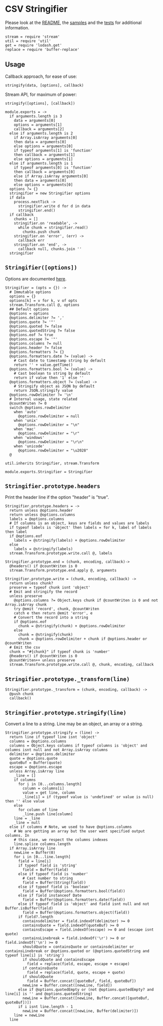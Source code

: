 
# CSV Stringifier

Please look at the [README], the [samples] and the [tests] for additional
information.

    stream = require 'stream'
    util = require 'util'
    get = require 'lodash.get'
    replace = require 'buffer-replace'

## Usage

Callback approach, for ease of use:   

`stringify(data, [options], callback)`   

Stream API, for maximum of power:   

`stringify([options], [callback])`   

    module.exports = ->
      if arguments.length is 3
        data = arguments[0]
        options = arguments[1]
        callback = arguments[2]
      else if arguments.length is 2
        if Array.isArray arguments[0]
        then data = arguments[0]
        else options = arguments[0]
        if typeof arguments[1] is 'function'
        then callback = arguments[1]
        else options = arguments[1]
      else if arguments.length is 1
        if typeof arguments[0] is 'function'
        then callback = arguments[0]
        else if Array.isArray arguments[0]
        then data = arguments[0]
        else options = arguments[0]
      options ?= {}
      stringifier = new Stringifier options
      if data
        process.nextTick ->
          stringifier.write d for d in data
          stringifier.end()
      if callback
        chunks = []
        stringifier.on 'readable', ->
          while chunk = stringifier.read()
            chunks.push chunk
        stringifier.on 'error', (err) ->
          callback err
        stringifier.on 'end', ->
          callback null, chunks.join ''
      stringifier

## `Stringifier([options])`

Options are documented [here](http://csv.adaltas.com/stringify/).

    Stringifier = (opts = {}) ->
      # Immutable options
      options = {}
      options[k] = v for k, v of opts
      stream.Transform.call @, options
      ## Default options
      @options = options
      @options.delimiter ?= ','
      @options.quote ?= '"'
      @options.quoted ?= false
      @options.quotedString ?= false
      @options.eof ?= true
      @options.escape ?= '"'
      @options.columns ?= null
      @options.header ?= false
      @options.formatters ?= {}
      @options.formatters.date ?= (value) ->
        # Cast date to timestamp string by default
        return '' + value.getTime()
      @options.formatters.bool ?= (value) ->
        # Cast boolean to string by default
        return if value then '1' else ''
      @options.formatters.object ?= (value) ->
        # Stringify object as JSON by default
        return JSON.stringify value
      @options.rowDelimiter ?= '\n'
      # Internal usage, state related
      @countWriten ?= 0
      switch @options.rowDelimiter
        when 'auto'
          @options.rowDelimiter = null
        when 'unix'
          @options.rowDelimiter = "\n"
        when 'mac'
          @options.rowDelimiter = "\r"
        when 'windows'
          @options.rowDelimiter = "\r\n"
        when 'unicode'
          @options.rowDelimiter = "\u2028"
      @

    util.inherits Stringifier, stream.Transform

    module.exports.Stringifier = Stringifier

## `Stringifier.prototype.headers`

Print the header line if the option "header" is "true".

    Stringifier.prototype.headers = ->
      return unless @options.header
      return unless @options.columns
      labels = @options.columns
      # If columns is an object, keys are fields and values are labels
      if typeof labels is 'object' then labels = for k, label of labels then label
      if @options.eof
        labels = @stringify(labels) + @options.rowDelimiter
      else
        labels = @stringify(labels)
      stream.Transform.prototype.write.call @, labels

    Stringifier.prototype.end = (chunk, encoding, callback)->
      @headers() if @countWriten is 0
      stream.Transform.prototype.end.apply @, arguments

    Stringifier.prototype.write = (chunk, encoding, callback) ->
      return unless chunk?
      preserve = typeof chunk isnt 'object'
      # Emit and stringify the record
      unless preserve
        @options.columns ?= Object.keys chunk if @countWriten is 0 and not Array.isArray chunk
        try @emit 'record', chunk, @countWriten
        catch e then return @emit 'error', e
        # Convert the record into a string
        if @options.eof
          chunk = @stringify(chunk) + @options.rowDelimiter
        else
          chunk = @stringify(chunk)
          chunk = @options.rowDelimiter + chunk if @options.header or @countWriten
      # Emit the csv
      chunk = "#{chunk}" if typeof chunk is 'number'
      @headers() if @countWriten is 0
      @countWriten++ unless preserve
      stream.Transform.prototype.write.call @, chunk, encoding, callback

## `Stringifier.prototype._transform(line)`

    Stringifier.prototype._transform = (chunk, encoding, callback) ->
      @push chunk
      callback()

## `Stringifier.prototype.stringify(line)`

Convert a line to a string. Line may be an object, an array or a string.

    Stringifier.prototype.stringify = (line) ->
      return line if typeof line isnt 'object'
      columns = @options.columns
      columns = Object.keys columns if typeof columns is 'object' and columns isnt null and not Array.isArray columns
      delimiter = @options.delimiter
      quote = @options.quote
      quoteBuf = Buffer(quote)
      escape = @options.escape
      unless Array.isArray line
        _line = []
        if columns
          for i in [0...columns.length]
            column = columns[i]
            value = get line, column
            _line[i] = if (typeof value is 'undefined' or value is null) then '' else value
        else
          for column of line
            _line.push line[column]
        line = _line
        _line = null
      else if columns # Note, we used to have @options.columns
        # We are getting an array but the user want specified output columns. In
        # this case, we respect the columns indexes
        line.splice columns.length
      if Array.isArray line
        newLine = Buffer(0)
        for i in [0...line.length]
          field = line[i]
          if typeof field is 'string'
            field = Buffer(field)
          else if typeof field is 'number'
            # Cast number to string
            field = Buffer(String(field))
          else if typeof field is 'boolean'
            field = Buffer(@options.formatters.bool(field))
          else if field instanceof Date
            field = Buffer(@options.formatters.date(field))
          else if typeof field is 'object' and field isnt null and not Buffer.isBuffer(field)
            field = Buffer(@options.formatters.object(field))
          if field?.length
            containsdelimiter = field.indexOf(delimiter) >= 0
            containsQuote = field.indexOf(quoteBuf) >= 0
            containsEscape = field.indexOf(escape) >= 0 and (escape isnt quote)
            containsLinebreak = field.indexOf('\r') >= 0 or field.indexOf('\n') >= 0
            shouldQuote = containsQuote or containsdelimiter or containsLinebreak or @options.quoted or (@options.quotedString and typeof line[i] is 'string')
            if shouldQuote and containsEscape
              field = replace(field, escape, escape + escape)
            if containsQuote
              field = replace(field, quote, escape + quote)
            if shouldQuote
              field = Buffer.concat([quoteBuf, field, quoteBuf])
            newLine = Buffer.concat([newLine, field])
          else if @options.quotedEmpty or (not @options.quotedEmpty? and line[i] is '' and @options.quotedString)
            newLine = Buffer.concat([newLine, Buffer.concat([quoteBuf, quoteBuf])])
          if i isnt line.length - 1
            newLine = Buffer.concat([newLine, Buffer(delimiter)])
        line = newLine
      line

[readme]: https://github.com/wdavidw/node-csv-stringify
[samples]: https://github.com/wdavidw/node-csv-stringify/tree/master/samples
[tests]: https://github.com/wdavidw/node-csv-stringify/tree/master/test
